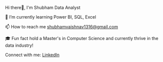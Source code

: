 Hi there👋, I'm Shubham
Data Analyst

🌱 I’m currently learning Power BI, SQL, Excel

📫 How to reach me shubhamvaishnav1316@gmail.com

🎓 Fun fact hold a Master's in Computer Science and currently thrive in the data industry!

Connect with me:
<a href="https://www.linkedin.com/in/shubhamvaishnav/" target="_blank">LinkedIn</a>


<!---
shubh-vaishnav/shubh-vaishnav is a ✨ special ✨ repository because its `README.md` (this file) appears on your GitHub profile.
You can click the Preview link to take a look at your changes.
--->
